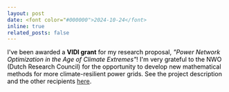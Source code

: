 ```yaml
---
layout: post
date: <font color="#000000">2024-10-24</font>
inline: true
related_posts: false
---
```


<font color="#000000">I've been awarded a <b>VIDI grant</b> for my research proposal, <i>"Power Network Optimization in the Age of Climate Extremes"</i>! I'm very grateful to the NWO (Dutch Research Council) for the opportunity to develop new mathematical methods for more climate-resilient power grids. See the project description and the other recipients <a href="https://www.nwo.nl/en/researchprogrammes/nwo-talent-programme/projects-vidi/vidi-2023">here</a>.</font>
